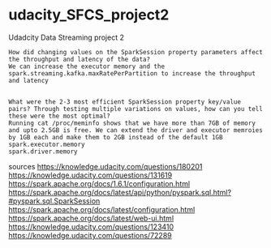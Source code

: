# udacity_SFCS_project2
 Udadcity Data Streaming project 2


    How did changing values on the SparkSession property parameters affect the throughput and latency of the data?
    We can increase the executor memory and the spark.streaming.kafka.maxRatePerPartition to increase the throughput and latency
    
    
    What were the 2-3 most efficient SparkSession property key/value pairs? Through testing multiple variations on values, how can you tell these were the most optimal?
    Running cat /proc/meminfo shows that we have more than 7GB of memory and upto 2.5GB is free. We can extend the driver and executor memroies by 1GB each and make them to 2GB instead of the default 1GB 
    spark.executor.memory
    spark.driver.memory

sources
https://knowledge.udacity.com/questions/180201
https://knowledge.udacity.com/questions/131619
https://spark.apache.org/docs/1.6.1/configuration.html
https://spark.apache.org/docs/latest/api/python/pyspark.sql.html?#pyspark.sql.SparkSession
https://spark.apache.org/docs/latest/configuration.html
https://spark.apache.org/docs/latest/web-ui.html
https://knowledge.udacity.com/questions/123410
https://knowledge.udacity.com/questions/72289
